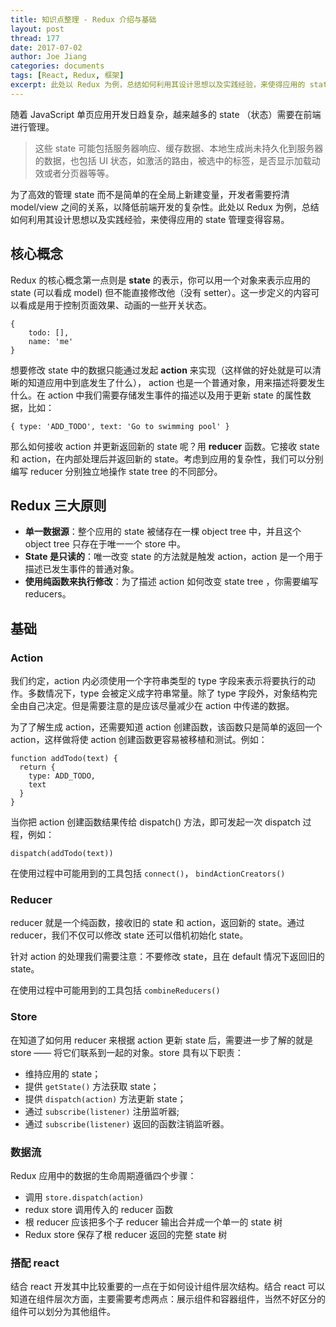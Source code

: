 ```yaml
---
title: 知识点整理 - Redux 介绍与基础
layout: post
thread: 177
date: 2017-07-02
author: Joe Jiang
categories: documents
tags: [React, Redux, 框架]
excerpt: 此处以 Redux 为例，总结如何利用其设计思想以及实践经验，来使得应用的 state 管理变得容易。
---
```


随着 JavaScript 单页应用开发日趋复杂，越来越多的 state （状态）需要在前端进行管理。

>  这些 state 可能包括服务器响应、缓存数据、本地生成尚未持久化到服务器的数据，也包括 UI 状态，如激活的路由，被选中的标签，是否显示加载动效或者分页器等等。

为了高效的管理 state 而不是简单的在全局上新建变量，开发者需要捋清 model/view 之间的关系，以降低前端开发的复杂性。此处以 Redux 为例，总结如何利用其设计思想以及实践经验，来使得应用的 state 管理变得容易。

## 核心概念

Redux 的核心概念第一点则是 **state** 的表示，你可以用一个对象来表示应用的 state (可以看成 model) 但不能直接修改他（没有 setter）。这一步定义的内容可以看成是用于控制页面效果、动画的一些开关状态。

```
{
    todo: [],
    name: 'me'
}
```

想要修改 state 中的数据只能通过发起 **action** 来实现（这样做的好处就是可以清晰的知道应用中到底发生了什么）， action 也是一个普通对象，用来描述将要发生什么。在 action 中我们需要存储发生事件的描述以及用于更新 state 的属性数据，比如：

```
{ type: 'ADD_TODO', text: 'Go to swimming pool' }
```

那么如何接收 action 并更新返回新的 state 呢？用 **reducer** 函数。它接收 state 和 action，在内部处理后并返回新的 state。考虑到应用的复杂性，我们可以分别编写 reducer 分别独立地操作 state tree 的不同部分。

## Redux 三大原则

* **单一数据源**：整个应用的 state 被储存在一棵 object tree 中，并且这个 object tree 只存在于唯一一个 store 中。
* **State 是只读的**：唯一改变 state 的方法就是触发 action，action 是一个用于描述已发生事件的普通对象。
* **使用纯函数来执行修改**：为了描述 action 如何改变 state tree ，你需要编写 reducers。

## 基础

### Action

我们约定，action 内必须使用一个字符串类型的 type 字段来表示将要执行的动作。多数情况下，type 会被定义成字符串常量。除了 type 字段外，对象结构完全由自己决定。但是需要注意的是应该尽量减少在 action 中传递的数据。

为了了解生成 action，还需要知道 action 创建函数，该函数只是简单的返回一个 action，这样做将使 action 创建函数更容易被移植和测试。例如：

```
function addTodo(text) {
  return {
    type: ADD_TODO,
    text
  }
}
```

当你把 action 创建函数结果传给 dispatch() 方法，即可发起一次 dispatch 过程，例如：

```
dispatch(addTodo(text))
```

在使用过程中可能用到的工具包括 `connect()`， `bindActionCreators()`

### Reducer

reducer 就是一个纯函数，接收旧的 state 和 action，返回新的 state。通过 reducer，我们不仅可以修改 state 还可以借机初始化 state。

针对 action 的处理我们需要注意：不要修改 state，且在 default 情况下返回旧的 state。

在使用过程中可能用到的工具包括 `combineReducers()`

### Store

在知道了如何用 reducer 来根据 action 更新 state 后，需要进一步了解的就是 store —— 将它们联系到一起的对象。store 具有以下职责：

* 维持应用的 state；
* 提供 `getState()` 方法获取 state；
* 提供 `dispatch(action)` 方法更新 state；
* 通过 `subscribe(listener)` 注册监听器;
* 通过 `subscribe(listener)` 返回的函数注销监听器。

### 数据流

Redux 应用中的数据的生命周期遵循四个步骤：

* 调用 `store.dispatch(action)`
* redux store 调用传入的 reducer 函数
* 根 reducer 应该把多个子 reducer 输出合并成一个单一的 state 树
* Redux store 保存了根 reducer 返回的完整 state 树

### 搭配 react

结合 react 开发其中比较重要的一点在于如何设计组件层次结构。结合 react 可以知道在组件层次方面，主要需要考虑两点：展示组件和容器组件，当然不好区分的组件可以划分为其他组件。